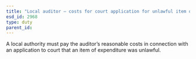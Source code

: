 ```yaml
---
title: "Local auditor – costs for court application for unlawful item of expenditure"
esd_id: 2968
type: duty
parent_id:  
---
```


A local authority must pay the auditor’s reasonable costs in connection with an application to court that an item of expenditure was unlawful.

